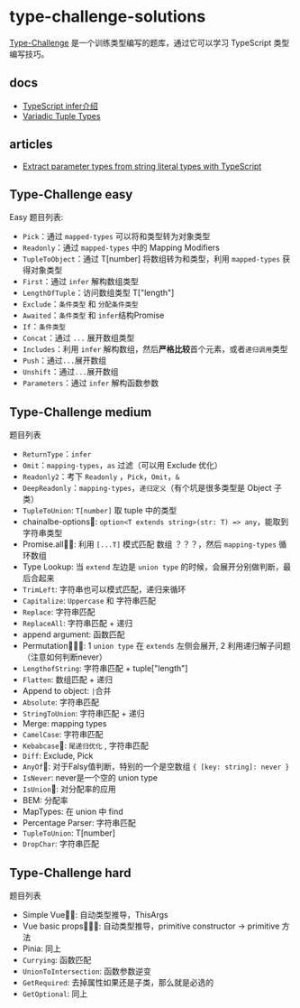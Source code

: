 # type-challenge-solutions
[Type-Challenge](https://github.com/type-challenges/type-challenges) 是一个训练类型编写的题库，通过它可以学习 TypeScript 类型编写技巧。

## docs

- [TypeScript infer介绍](./docs/infer.md)
- [Variadic Tuple Types](./docs/variadic-tuple-types.md)

## articles

- [Extract parameter types from string literal types with TypeScript](https://lihautan.com/extract-parameters-type-from-string-literal-types-with-typescript/)

## Type-Challenge easy

Easy 题目列表:
- `Pick`：通过 `mapped-types` 可以将和类型转为对象类型
- `Readonly`：通过 `mapped-types` 中的 Mapping Modifiers 
- `TupleToObject`：通过 T[number] 将数组转为和类型，利用 `mapped-types` 获得对象类型
- `First`：通过 `infer` 解构数组类型
- `LengthOfTuple`：访问数组类型 T["length"]
- `Exclude`：`条件类型` 和 `分配条件类型`
- `Awaited`：`条件类型` 和 `infer`结构Promise 
- `If`：`条件类型`
- `Concat`：通过 `...` 展开数组类型
- `Includes`：利用 `infer` 解构数组，然后**严格比较**首个元素，或者`递归调用`类型
- `Push`：通过`...`展开数组
- `Unshift`：通过`...`展开数组
- `Parameters`：通过 `infer` 解构函数参数

## Type-Challenge medium

题目列表
- `ReturnType`：`infer`
- `Omit`：`mapping-types`，`as` 过滤（可以用 Exclude 优化）
- `Readonly2`：考下 `Readonly` ，`Pick`，`Omit`，`&`
- `DeepReadonly`：`mapping-types`，`递归定义`（有个坑是很多类型是 Object 子类）
- `TupleToUnion`: `T[number]` 取 tuple 中的类型
- chainalbe-options🌟: `option<T extends string>(str: T) => any`，能取到字符串类型
- Promise.all🌟🌟: 利用 `[...T]` 模式匹配 数组 ？？？，然后 `mapping-types` 循环数组
- Type Lookup: 当 `extend` 左边是 `union type` 的时候，会展开分别做判断，最后合起来
- `TrimLeft`: 字符串也可以模式匹配，递归来循环
- `Capitalize`: `Uppercase` 和 字符串匹配
- `Replace`: 字符串匹配
- `ReplaceAll`: 字符串匹配 + 递归
- append argument: 函数匹配 
- Permutation🌟🌟🌟:  1 `union type` 在 `extends` 左侧会展开, 2 利用递归解子问题 （注意如何判断never）
- `LengthofString`: 字符串匹配 + tuple["length"] 
- `Flatten`: 数组匹配 + 递归
- Append to object: `|`合并
- `Absolute`: 字符串匹配
- `StringToUnion`: 字符串匹配 + 递归
- Merge: mapping types
- `CamelCase`: 字符串匹配
- `Kebabcase`🌟: `尾递归优化` , 字符串匹配
- `Diff`: Exclude, Pick
- `AnyOf`🌟: 对于Falsy值判断，特别的一个是空数组 `{ [key: string]: never }` 
- `IsNever`: never是一个空的 union type
- `IsUnion`🌟: 对分配率的应用
- BEM: 分配率
- MapTypes: 在 union 中 find
- Percentage Parser: 字符串匹配
- `TupleToUnion`: T[number]
- `DropChar`: 字符串匹配


## Type-Challenge hard

题目列表
- Simple Vue🌟🌟: 自动类型推导，ThisArgs
- Vue basic props🌟🌟🌟: 自动类型推导，primitive constructor -> primitive 方法
- Pinia: 同上
- `Currying`: 函数匹配
- `UnionToIntersection`: 函数参数逆变
- `GetRequired`: 去掉属性如果还是子类，那么就是必选的
- `GetOptional`: 同上




